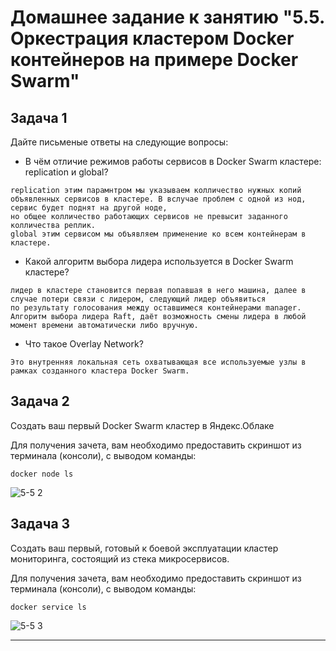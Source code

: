 # Домашнее задание к занятию "5.5. Оркестрация кластером Docker контейнеров на примере Docker Swarm"

## Задача 1

Дайте письменые ответы на следующие вопросы:

- В чём отличие режимов работы сервисов в Docker Swarm кластере: replication и global?
```
replication этим парамнтром мы указываем колличество нужных копий объявленных сервисов в кластере. В вслучае проблем с одной из нод, сервис будет поднят на другой ноде,
но общее колличество работающих сервисов не превысит заданного колличества реплик.
global этим сервисом мы объявляем применение ко всем контейнерам в кластере.
```
- Какой алгоритм выбора лидера используется в Docker Swarm кластере?
```
лидер в кластере становится первая попавшая в него машина, далее в случае потери связи с лидером, следующий лидер объявиться 
по результату голосования между оставшимеся контейнерами manager. Алгоритм выбора лидера Raft, даёт возможность смены лидера в любой момент времени автоматически либо вручную.
```
- Что такое Overlay Network?
```
Это внутренняя локальная сеть охватывающая все используемые узлы в рамках созданного кластера Docker Swarm.
```
## Задача 2

Создать ваш первый Docker Swarm кластер в Яндекс.Облаке

Для получения зачета, вам необходимо предоставить скриншот из терминала (консоли), с выводом команды:
```
docker node ls
```
![5-5 2](https://user-images.githubusercontent.com/92779046/153756402-788fd03c-9f70-40d0-992d-9535ec051ca0.PNG)


## Задача 3

Создать ваш первый, готовый к боевой эксплуатации кластер мониторинга, состоящий из стека микросервисов.

Для получения зачета, вам необходимо предоставить скриншот из терминала (консоли), с выводом команды:
```
docker service ls
```
![5-5 3](https://user-images.githubusercontent.com/92779046/153756404-26b012c6-4412-4e03-9802-13f0e5b58670.PNG)

----------------------------------------
